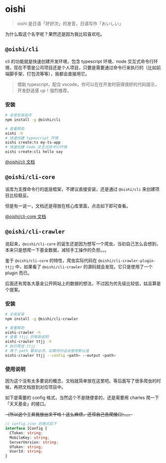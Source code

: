 # oishi

> oishi 是日语「好好次」的发音，日语写作「おいしい」

为什么取这个名字呢？果然还是因为我比较喜欢吃。

## `@oishi/cli`

cli 的功能就是快速创建开发环境，包含 typescript 环境、node 交互式命令行环境，现在不管是公司项目还是个人项目，只要是需要通过命令行来执行的（比如前端脚手架、打包流等等），我都会直接用它。

> 借助 typescript，配合 vscode，你可以在在开发时获得很好的代码提示，开发舒适感 up！强烈推荐。

### 安装

```bash
# 全局安装指令
npm install -g @oishi/cli

# 查看帮助
oishi -h
# 快速创建 typescript 环境
oishi create:ts my-ts-app
# 快速创建 node 交互式命令行环境
oishi create:cli hello say
```

[@oishi/cli 文档](./packages/cli/README.md)

## `@oishi/cli-core`

该库为支撑命令行的底层框架，不建议直接安装，还是通过 `@oishi/cli` 来创建项目比较稳妥。

但是有一说一，文档还是得放在核心库里面，点击如下即可查看。

[@oishi/cli-core 文档](./packages/cli-core/README.md)

## `@oishi/cli-crawler`

说起来，`@oishi/cli-core` 的诞生还是因为想写一个爬虫，当初自己怎么会想到，本来只是想爬一下基金数据，减轻手工操作的负担。。。

鉴于 `@oishi/cli-core` 的特性，爬虫实际代码在 `@oishi/cli-crawler-plugin-ttjj` 中，如果看了 `@oishi/cli-crawler` 的源码就会发现，它只是使用了一个 plugin 而已。

后面还有爬各大基金公开网站上的数据的想法，不过因为优先级比较低，姑且算是个提案。

### 安装

```bash
# 全局安装
npm install -g @oishi/cli-crawler

# 查看帮助
oishi-crawler -h
# 查看 ttjj 的帮助说明
oishi-crawler ttjj -h
# 执行爬虫 ttjj
# 两个 path 都非必须，如果传的话会使用默认值
oishi-crawler ttjj --config <path> --output <path>
```

### 使用说明

因为这个没有太多要说的概念，文档就简单放在这里吧。等后面写了很多爬虫的时候，再把文档放到对应项目中。

如下是需要的 config 格式，当然这个不是随便拿的，还是需要用 charles 爬一下「天天基金」的接口。

~~（所以这个工具我放出来干啥！这么麻烦，还得自己去爬接口）。。。~~

```ts
// config.json 的格式如下
interface IConfig {
  CToken: string;
  MobileKey: string;
  ServerVersion: string;
  UToken: string;
  UserId: string;
}
```
